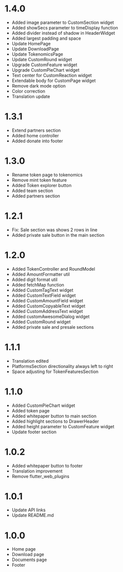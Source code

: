 # 1.4.0
- Added image parameter to CustomSection widget
- Added showSecs parameter to timeDisplay function
- Added divider instead of shadow in HeaderWidget
- Added largest padding and space
- Update HomePage
- Update DownloadPage
- Update TokenomicsPage
- Update CustomRound widget
- Upgrade CustomFeature widget
- Upgrade CustomPieChart widget
- Text center for CustomReaction widget
- Extendable body for CustomPage widget
- Remove dark mode option
- Color correction
- Translation update

# 1.3.1
- Extend partners section
- Added home controller
- Added donate into footer

# 1.3.0
- Rename token page to tokenomics
- Remove mint token feature
- Added Token explorer button
- Added team section
- Added partners section

# 1.2.1
- Fix: Sale section was shows 2 rows in line
- Added private sale button in the main section

# 1.2.0
- Added TokenController and RoundModel
- Added AmountFormatter util
- Added digit format util
- Added fetchMap function
- Added CustomTagText widget
- Added CustomTextField  widget
- Added CustomAmountField widget
- Added CustomCopyableText widget
- Added CustomAddressText widget
- Added customAwesomeDialog widget
- Added CustomRound widget
- Added private sale and presale sections

# 1.1.1
- Translation edited
- PlatformsSection directionality always left to right
- Space adjusting for TokenFeaturesSection

# 1.1.0
- Added CustomPieChart widget
- Added token page
- Added whitepaper button to main section
- Added highlight sections to DrawerHeader
- Added height parameter to CustomFeature widget
- Update footer section

# 1.0.2
- Added whitepaper button to footer
- Translation improvement
- Remove flutter_web_plugins

# 1.0.1
- Update API links
- Update README.md

# 1.0.0
- Home page
- Download page
- Documents page
- Footer
